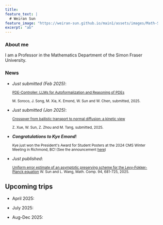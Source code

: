 ```yaml
---
title:
feature_text: |
  # Weiran Sun
feature_image: "https://weiran-sun.github.io/main1/assets/images/Math-Sunset-1.png"
excerpt: "ab"
---
```


### About me

I am a Professor in the Mathematics Department of the Simon Fraser University.

### News


- <i>Just submitted (Feb 2025)</i>:

  <small>[PDE-Controller: LLMs for Autoformalization and Reasoning of PDEs](https://arxiv.org/abs/2502.00963)</small>

  <small>M. Soroco, J. Song, M. Xia, K. Emond, W. Sun and W. Chen, submitted, 2025.</small>
  
- <i>Just submitted (Jan 2025)</i>:

  <small>[Crossover from ballistic transport to normal diffusion: a kinetic view](https://arxiv.org/abs/2501.02240)</small>

  <small>Z. Xue, W. Sun, Z. Zhou and M. Tang, submitted, 2025.</small>

- <i>**Congratulations to Kye Emond**</i>!

  <small>Kye just won the President's Award for Student Posters at the 2024 CMS Winter Meeting in Richmond, BC! (See the announcement [here](https://www.sfu.ca/math/events-news/news/2024-news/2024-CMS-Presidents-Award.html))</small>
  
- <i>Just published</i>:
  
  <small>[Uniform error estimate of an asymptotic preserving scheme for the Levy-Fokker-Planck equation](https://arxiv.org/abs/2208.12302)
  W. Sun and L. Wang, Math. Comp. 94, 681-725, 2025.</small>

## Upcoming trips

- April 2025:

- July 2025:

- Aug-Dec 2025:
